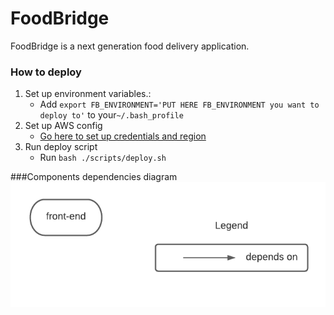 # FoodBridge
FoodBridge is a next generation food delivery application.

### How to deploy
1. Set up environment variables.:
   * Add `export FB_ENVIRONMENT='PUT HERE FB_ENVIRONMENT you want to deploy to'` to your`~/.bash_profile`
2. Set up AWS config
   * [Go here to set up credentials and region](https://docs.aws.amazon.com/sdk-for-java/v1/developer-guide/setup-credentials.html)
3. Run deploy script
   * Run `bash ./scripts/deploy.sh`

###Components dependencies diagram
![Components dependencies diagram](images/service-dependencies-diagram.png)
